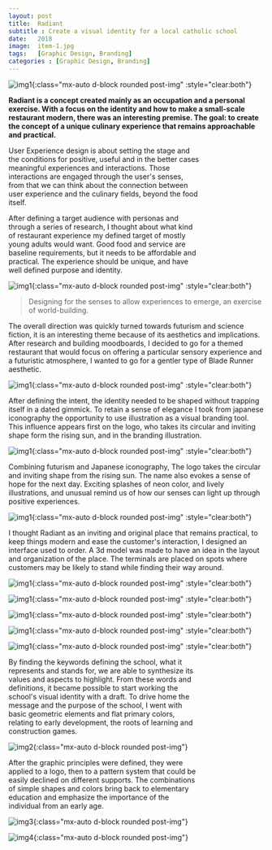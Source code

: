 ```yaml
---
layout: post
title:  Radiant
subtitle : Create a visual identity for a local catholic school
date:   2018
image:  item-1.jpg
tags:   [Graphic Design, Branding]
categories : [Graphic Design, Branding]
---
```

![img1]({{site.baseurl}}/projects/images/radiant/img-1.jpg){:class="mx-auto d-block rounded post-img" :style="clear:both"}

**Radiant is a concept created mainly as an occupation and a personal exercise. With a focus on the identity and how to make a small-scale restaurant modern, there was an interesting premise. The goal: to create the concept of a unique culinary experience that remains approachable and practical.**

<div style="clear:both; max-width:75%" class="paragraph">User Experience design is about setting the stage and the conditions for positive, useful and in the better cases meaningful experiences and interactions. Those interactions are engaged through the user's senses, from that we can think about the connection between user experience and the culinary fields, beyond the food itself.

After defining a target audience with personas and through a series of research, I thought about what kind of restaurant experience my defined target of mostly young adults would want. Good food and service are baseline requirements, but it needs to be affordable and practical. The experience should be unique, and have well defined purpose and identity. </div>


![img1]({{site.baseurl}}/projects/images/aeternam/img-1.jpg){:class="mx-auto d-block rounded post-img" :style="clear:both"}

> Designing for the senses to allow experiences to emerge, an exercise of world-building.

The overall direction was quickly turned towards futurism and science fiction, it is an interesting theme because of its aesthetics and implications. After research and building moodboards, I decided to go for a themed restaurant that would focus on offering a particular sensory experience and a futuristic atmosphere, I wanted to go for a gentler type of Blade Runner aesthetic.

![img1]({{site.baseurl}}/projects/images/aeternam/img-1.jpg){:class="mx-auto d-block rounded post-img" :style="clear:both"}

After defining the intent, the identity needed to be shaped without trapping itself in a dated gimmick. To retain a sense of elegance I took from japanese iconography the opportunity to use illustration as a visual branding tool. This influence appears first on the logo, who takes its circular and inviting shape form the rising sun, and in the branding illustration.

![img1]({{site.baseurl}}/projects/images/aeternam/img-1.jpg){:class="mx-auto d-block rounded post-img" :style="clear:both"}

Combining futurism and Japanese iconography, The logo takes the circular and inviting shape from the rising sun. The name also evokes a sense of hope for the next day. Exciting splashes of neon color, and lively illustrations, and unusual remind us of how our senses can light up through positive experiences.

![img1]({{site.baseurl}}/projects/images/aeternam/img-1.jpg){:class="mx-auto d-block rounded post-img" :style="clear:both"}

I thought Radiant as an inviting and original place that remains practical, to keep things modern and ease the customer's interaction, I designed an interface used to order. A 3d model was made to have an idea in the layout and organization of the place. The terminals are placed on spots where customers may be likely to stand while finding their way around.

![img1]({{site.baseurl}}/projects/images/aeternam/img-1.jpg){:class="mx-auto d-block rounded post-img" :style="clear:both"}

![img1]({{site.baseurl}}/projects/images/steloi/img-1.jpg){:class="mx-auto d-block rounded post-img" :style="clear:both"}

![img1]({{site.baseurl}}/projects/images/aeternam/img-1.jpg){:class="mx-auto d-block rounded post-img" :style="clear:both"}

![img1]({{site.baseurl}}/projects/images/aeternam/img-1.jpg){:class="mx-auto d-block rounded post-img" :style="clear:both"}

![img1]({{site.baseurl}}/projects/images/aeternam/img-1.jpg){:class="mx-auto d-block rounded post-img" :style="clear:both"}


<div style="clear:both; max-width:75%" class="paragraph">
By finding the keywords defining the school, what it represents and stands for, we are able to synthesize its values and aspects to highlight. From these words and definitions, it became possible to start working the school's visual identity with a draft. To drive home the message and the purpose of the school, I went with basic geometric elements and flat primary colors, relating to early development, the roots of learning and construction games. 
</div>

![img2]({{site.baseurl}}/projects/images/steloi/img-2.jpg){:class="mx-auto d-block rounded post-img"}

<div style="clear:both; max-width:75%" class="paragraph">
After the graphic principles were defined, they were applied to a logo, then to a pattern system that could be easily declined on different supports. The combinations of simple shapes and colors bring back to elementary education and emphasize the importance of the individual from an early age.
</div>

![img3]({{site.baseurl}}/projects/images/steloi/img-3.jpg){:class="mx-auto d-block rounded post-img"}

![img4]({{site.baseurl}}/projects/images/steloi/img-4.jpg){:class="mx-auto d-block rounded post-img"}

